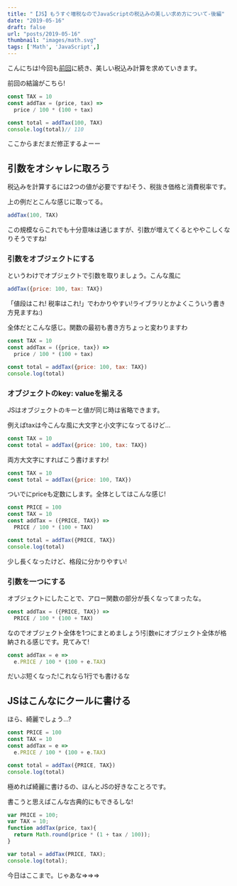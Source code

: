 ```yaml
---
title: "【JS】もうすぐ増税なのでJavaScriptの税込みの美しい求め方について-後編"
date: "2019-05-16"
draft: false
url: "posts/2019-05-16"
thumbnail: "images/math.svg"
tags: ['Math', 'JavaScript',]
---
```


こんにちは!今回も[前回](https://jsnotice.com/posts/2019-05-14)に続き、美しい税込み計算を求めていきます。

前回の結論がこちら!

```javascript
const TAX = 10
const addTax = (price, tax) =>
  price / 100 * (100 + tax)

const total = addTax(100, TAX)
console.log(total)// 110
```

ここからまだまだ修正するよーー

## 引数をオシャレに取ろう

税込みを計算するには2つの値が必要ですね!そう、税抜き価格と消費税率です。

上の例だとこんな感じに取ってる。

```javascript
addTax(100, TAX)
```

この規模ならこれでも十分意味は通じますが、引数が増えてくるとややこしくなりそうですね!

### 引数をオブジェクトにする

というわけでオブジェクトで引数を取りましょう。こんな風に

```javascript
addTax({price: 100, tax: TAX})
```

「値段はこれ! 税率はこれ!」でわかりやすい!ライブラリとかよくこういう書き方見ますね:)

全体だとこんな感じ。関数の最初も書き方ちょっと変わりますわ

```javascript
const TAX = 10
const addTax = ({price, tax}) =>
  price / 100 * (100 + tax)

const total = addTax({price: 100, tax: TAX})
console.log(total)
```

### オブジェクトのkey: valueを揃える

JSはオブジェクトのキーと値が同じ時は省略できます。

例えばtaxは今こんな風に大文字と小文字になってるけど...
```javascript
const TAX = 10
const total = addTax({price: 100, tax: TAX})
```

両方大文字にすればこう書けますわ!
```javascript
const TAX = 10
const total = addTax({price: 100, TAX})
```

ついでにpriceも定数にします。全体としてはこんな感じ!
```javascript
const PRICE = 100
const TAX = 10
const addTax = ({PRICE, TAX}) =>
  PRICE / 100 * (100 + TAX)

const total = addTax({PRICE, TAX})
console.log(total)
```
少し長くなったけど、格段に分かりやすい!


### 引数を一つにする

オブジェクトにしたことで、アロー関数の部分が長くなってまったな。

```javascript
const addTax = ({PRICE, TAX}) =>
  PRICE / 100 * (100 + TAX)
```

なのでオブジェクト全体を1つにまとめましょう!引数eにオブジェクト全体が格納される感じです。見てみて!
```javascript
const addTax = e =>
  e.PRICE / 100 * (100 + e.TAX)
```
だいぶ短くなった!これなら1行でも書けるな


## JSはこんなにクールに書ける
ほら、綺麗でしょう...?

```javascript
const PRICE = 100
const TAX = 10
const addTax = e =>
  e.PRICE / 100 * (100 + e.TAX)

const total = addTax({PRICE, TAX})
console.log(total)
```

極めれば綺麗に書けるの、ほんとJSの好きなことろです。

書こうと思えばこんな古典的にもできるしな!
```javascript
var PRICE = 100;
var TAX = 10;
function addTax(price, tax){
  return Math.round(price * (1 + tax / 100));
}

var total = addTax(PRICE, TAX);
console.log(total);
```

今日はここまで。じゃあな=>=>=>

